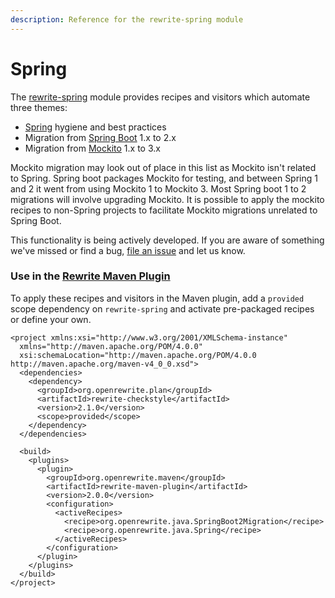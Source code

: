 ```yaml
---
description: Reference for the rewrite-spring module
---
```


# Spring

The [rewrite-spring](https://github.com/openrewrite/rewrite-spring/) module provides recipes and visitors which automate three themes:

* [Spring](https://spring.io/) hygiene and best practices
* Migration from [Spring Boot](https://spring.io/projects/spring-boot) 1.x to 2.x
* Migration from [Mockito](https://site.mockito.org/) 1.x to 3.x 

Mockito migration may look out of place in this list as Mockito isn't related to Spring. Spring boot packages Mockito for testing, and between Spring 1 and 2 it went from using Mockito 1 to Mockito 3. Most Spring boot 1 to 2 migrations will involve upgrading Mockito. It is possible to apply the mockito recipes to non-Spring projects to facilitate Mockito migrations unrelated to Spring Boot.

This functionality is being actively developed. If you are aware of something we've missed or find a bug, [file an issue](https://github.com/openrewrite/rewrite-spring/issues) and let us know.

### Use in the [Rewrite Maven Plugin](../../configuring/rewrite-maven-plugin.md)

To apply these recipes and visitors in the Maven plugin, add a `provided` scope dependency on `rewrite-spring` and activate pre-packaged recipes or define your own.

```markup
<project xmlns:xsi="http://www.w3.org/2001/XMLSchema-instance"
  xmlns="http://maven.apache.org/POM/4.0.0"
  xsi:schemaLocation="http://maven.apache.org/POM/4.0.0 http://maven.apache.org/maven-v4_0_0.xsd">
  <dependencies>
    <dependency>
      <groupId>org.openrewrite.plan</groupId>
      <artifactId>rewrite-checkstyle</artifactId>
      <version>2.1.0</version>
      <scope>provided</scope>
    </dependency>
  </dependencies>
    
  <build>
    <plugins>
      <plugin>
        <groupId>org.openrewrite.maven</groupId>
        <artifactId>rewrite-maven-plugin</artifactId>
        <version>2.0.0</version>
        <configuration>
          <activeRecipes>
            <recipe>org.openrewrite.java.SpringBoot2Migration</recipe>
            <recipe>org.openrewrite.java.Spring</recipe>
          </activeRecipes>
        </configuration>
      </plugin>
    </plugins>
  </build>
</project>
```





